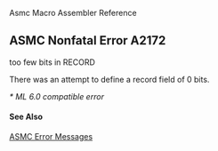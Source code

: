 Asmc Macro Assembler Reference

## ASMC Nonfatal Error A2172

too few bits in RECORD

There was an attempt to define a record field of 0 bits.

_* ML 6.0 compatible error_

#### See Also

[ASMC Error Messages](readme.md)
